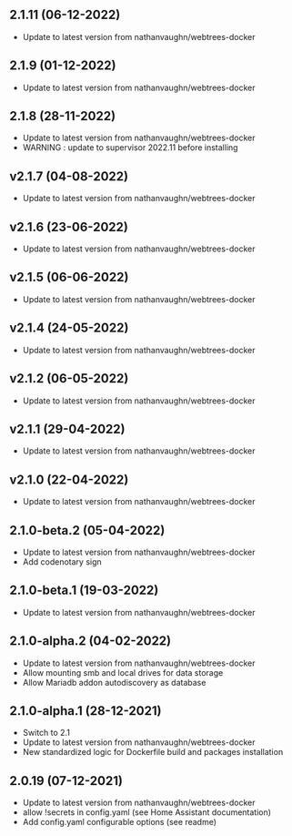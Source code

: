 
## 2.1.11 (06-12-2022)
- Update to latest version from nathanvaughn/webtrees-docker

## 2.1.9 (01-12-2022)
- Update to latest version from nathanvaughn/webtrees-docker

## 2.1.8 (28-11-2022)
- Update to latest version from nathanvaughn/webtrees-docker
- WARNING : update to supervisor 2022.11 before installing

## v2.1.7 (04-08-2022)
- Update to latest version from nathanvaughn/webtrees-docker

## v2.1.6 (23-06-2022)
- Update to latest version from nathanvaughn/webtrees-docker

## v2.1.5 (06-06-2022)
- Update to latest version from nathanvaughn/webtrees-docker

## v2.1.4 (24-05-2022)
- Update to latest version from nathanvaughn/webtrees-docker

## v2.1.2 (06-05-2022)
- Update to latest version from nathanvaughn/webtrees-docker

## v2.1.1 (29-04-2022)
- Update to latest version from nathanvaughn/webtrees-docker

## v2.1.0 (22-04-2022)
- Update to latest version from nathanvaughn/webtrees-docker

## 2.1.0-beta.2 (05-04-2022)
- Update to latest version from nathanvaughn/webtrees-docker
- Add codenotary sign

## 2.1.0-beta.1 (19-03-2022)
- Update to latest version from nathanvaughn/webtrees-docker

## 2.1.0-alpha.2 (04-02-2022)
- Update to latest version from nathanvaughn/webtrees-docker
- Allow mounting smb and local drives for data storage
- Allow Mariadb addon autodiscovery as database

## 2.1.0-alpha.1 (28-12-2021)

- Switch to 2.1
- Update to latest version from nathanvaughn/webtrees-docker
- New standardized logic for Dockerfile build and packages installation

## 2.0.19 (07-12-2021)

- Update to latest version from nathanvaughn/webtrees-docker
- allow !secrets in config.yaml (see Home Assistant documentation)
- Add config.yaml configurable options (see readme)
